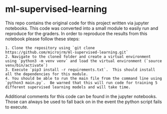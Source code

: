 # ml-supervised-learning

This repo contains the original code for this project written via jupyter notebooks.  This code was converted into a small module to easily run and reproduce for the graders. In order to reproduce the results from this notebook please follow these steps:
    
    1. Clone the repository using `git clone https://github.com/microjrm/ml-supervised-learning.git`
    2. Navigate to the cloned folder and create a virtual environment using `python3 -m venv venv` and load the virtual environment (`source venv/bin/activate`)
    3. Execute `pip3 install -r requirements.txt`.  This should install all the dependencies for this module.
    4. You should be able to run the main file from the command line using `python3 main.py`.  Be warned that this will run code for training 5 different supervised learning models and will take time.

Additional comments for this code can be found in the jupyter notebooks.  Those can always be used to fall back on in the event the python script fails to execute.
